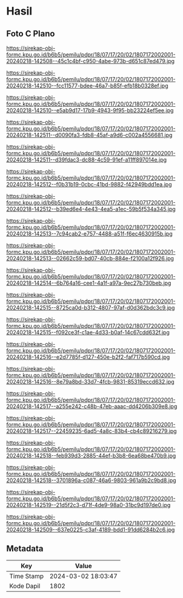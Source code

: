 # Hasil

## Foto C Plano

https://sirekap-obj-formc.kpu.go.id/b6b5/pemilu/pdpr/18/07/17/20/02/1807172002001-20240218-142508--45c1c4bf-c950-4abe-973b-d651c87ed479.jpg

https://sirekap-obj-formc.kpu.go.id/b6b5/pemilu/pdpr/18/07/17/20/02/1807172002001-20240218-142510--fcc11577-bdee-46a7-b85f-efb18b0328ef.jpg

https://sirekap-obj-formc.kpu.go.id/b6b5/pemilu/pdpr/18/07/17/20/02/1807172002001-20240218-142510--e5ab9d17-17b9-4943-9f95-bb23224ef5ee.jpg

https://sirekap-obj-formc.kpu.go.id/b6b5/pemilu/pdpr/18/07/17/20/02/1807172002001-20240218-142511--d0090fa3-fdb8-45af-a9d6-c002a4556681.jpg

https://sirekap-obj-formc.kpu.go.id/b6b5/pemilu/pdpr/18/07/17/20/02/1807172002001-20240218-142511--d39fdac3-dc88-4c59-91ef-a11ff897014e.jpg

https://sirekap-obj-formc.kpu.go.id/b6b5/pemilu/pdpr/18/07/17/20/02/1807172002001-20240218-142512--f0b31b19-0cbc-41bd-9882-f42949bdd1ea.jpg

https://sirekap-obj-formc.kpu.go.id/b6b5/pemilu/pdpr/18/07/17/20/02/1807172002001-20240218-142512--b39ed6e4-4e43-4ea5-a1ec-59b5f534a345.jpg

https://sirekap-obj-formc.kpu.go.id/b6b5/pemilu/pdpr/18/07/17/20/02/1807172002001-20240218-142513--7c94cab2-e757-4488-a51f-f6ec4630915b.jpg

https://sirekap-obj-formc.kpu.go.id/b6b5/pemilu/pdpr/18/07/17/20/02/1807172002001-20240218-142513--02662c59-bd07-40cb-884e-f2100a12f926.jpg

https://sirekap-obj-formc.kpu.go.id/b6b5/pemilu/pdpr/18/07/17/20/02/1807172002001-20240218-142514--6b764a16-cee1-4a1f-a97a-9ec27b730beb.jpg

https://sirekap-obj-formc.kpu.go.id/b6b5/pemilu/pdpr/18/07/17/20/02/1807172002001-20240218-142515--8725ca0d-b312-4807-97af-d0d362bdc3c9.jpg

https://sirekap-obj-formc.kpu.go.id/b6b5/pemilu/pdpr/18/07/17/20/02/1807172002001-20240218-142515--f092ce3f-c1ae-4d33-b0af-14c67cdd632f.jpg

https://sirekap-obj-formc.kpu.go.id/b6b5/pemilu/pdpr/18/07/17/20/02/1807172002001-20240218-142516--e2d7785f-d127-450e-b2f2-faf717b590cd.jpg

https://sirekap-obj-formc.kpu.go.id/b6b5/pemilu/pdpr/18/07/17/20/02/1807172002001-20240218-142516--8e79a8bd-33d7-4fcb-9831-85319eccd632.jpg

https://sirekap-obj-formc.kpu.go.id/b6b5/pemilu/pdpr/18/07/17/20/02/1807172002001-20240218-142517--a255e242-c48b-47eb-aaac-dd4206b309e8.jpg

https://sirekap-obj-formc.kpu.go.id/b6b5/pemilu/pdpr/18/07/17/20/02/1807172002001-20240218-142517--22459235-6ad5-4a8c-83b4-cb4c89216279.jpg

https://sirekap-obj-formc.kpu.go.id/b6b5/pemilu/pdpr/18/07/17/20/02/1807172002001-20240218-142518--feb939d3-2885-44ef-b3b8-6ea68be470b9.jpg

https://sirekap-obj-formc.kpu.go.id/b6b5/pemilu/pdpr/18/07/17/20/02/1807172002001-20240218-142518--3701896a-c087-46a6-9803-961a9b2c9bd8.jpg

https://sirekap-obj-formc.kpu.go.id/b6b5/pemilu/pdpr/18/07/17/20/02/1807172002001-20240218-142519--21d5f2c3-d71f-4de9-98a0-31bc9d197de0.jpg

https://sirekap-obj-formc.kpu.go.id/b6b5/pemilu/pdpr/18/07/17/20/02/1807172002001-20240218-142509--637e0225-c3af-4189-bdd1-91dd6284b2c6.jpg


## Metadata

| Key        | Value               |
| ---------- | ------------------- |
| Time Stamp | 2024-03-02 18:03:47 |
| Kode Dapil | 1802                |



